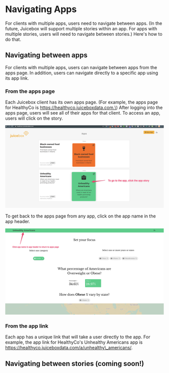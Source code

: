 # Navigating Apps

For clients with multiple apps, users need to navigate between apps. \(In the future, Juicebox will support multiple stories within an app. For apps with multiple stories, users will need to navigate between stories.\) Here's how to do that.

## Navigating between apps

For clients with multiple apps, users can navigate between apps from the apps page. In addition, users can navigate directly to a specific app using its app link. 

### From the apps page

Each Juicebox client has its own apps page. \(For example, the apps page for HealthyCo is https://healthyco.juiceboxdata.com.\) After logging into the apps page, users will see all of their apps for that client. To access an app, users will click on the story.  

![Click the story to access the app](../.gitbook/assets/image%20%2830%29.png)

To get back to the apps page from any app, click on the app name in the app header.

![Click app name in header to return to apps page](../.gitbook/assets/image%20%2832%29.png)

### From the app link

Each app has a unique link that will take a user directly to the app. For example, the app link for HealthyCo's Unhealthy Americans app is https://healthyco.juiceboxdata.com/a/unhealthy\_americans/.

## Navigating between stories \(coming soon!\)

